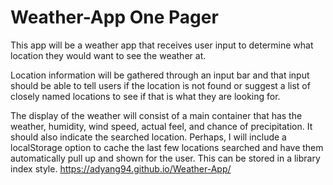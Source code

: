 # Weather-App One Pager
This app will be a weather app that receives user input to determine what location they would want to see the weather at.

Location information will be gathered through an input bar and that input should be able to tell users if the location is not found or suggest a list of closely named locations to see if that is what they are looking for.


The display of the weather will consist of a main container that has the weather, humidity, wind speed, actual feel, and chance of precipitation.  It should also indicate the searched location.  Perhaps, I will include a localStorage option to cache the last few locations searched and have them automatically pull up and shown for the user.  This can be stored in a library index style.
https://adyang94.github.io/Weather-App/
